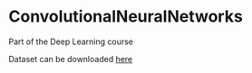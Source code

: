 # ConvolutionalNeuralNetworks
Part of the Deep Learning course

Dataset can be downloaded [here](https://www.dropbox.com/sh/463b6dzlottnd2k/AAC0j7GErEL2C9GK6_mAirlca?dl=0) 

